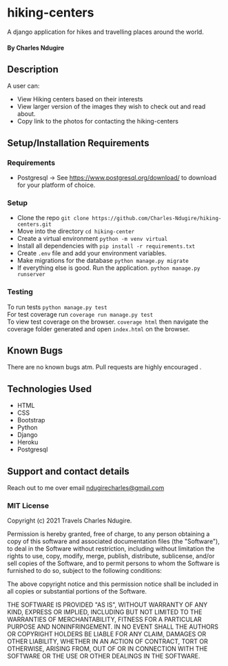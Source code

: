 # hiking-centers


A django application for hikes and travelling places around the world.

#### By **Charles Ndugire**

## Description

A user can:
* View Hiking centers based on their interests
* View larger version of the images they wish to check out and read about.
* Copy link to the photos for contacting the hiking-centers

## Setup/Installation Requirements

### Requirements
* Postgresql -> See https://www.postgresql.org/download/ to download for your platform of choice.

### Setup
* Clone the repo `git clone https://github.com/Charles-Ndugire/hiking-centers.git`
* Move into the directory `cd hiking-center`
* Create a virtual environment `python -m venv virtual`
* Install all dependencies with `pip install -r requirements.txt`
* Create `.env` file and add your environment variables.
* Make migrations for the database `python manage.py migrate`
* If everything else is good. Run the application. `python manage.py runserver`

### Testing

To run tests `python manage.py test`\
For test coverage run `coverage run manage.py test`\
To view test coverage on the browser. `coverage html` then navigate the coverage folder generated and open `index.html` on the browser.

## Known Bugs

There are no known bugs atm. Pull requests are highly encouraged .
## Technologies Used

* HTML
* CSS
* Bootstrap
* Python
* Django
* Heroku
* Postgresql

## Support and contact details

Reach out to me over email ndugirecharles@gmail.com
### MIT License

Copyright (c) 2021 Travels Charles Ndugire.

Permission is hereby granted, free of charge, to any person obtaining a copy
of this software and associated documentation files (the "Software"), to deal
in the Software without restriction, including without limitation the rights
to use, copy, modify, merge, publish, distribute, sublicense, and/or sell
copies of the Software, and to permit persons to whom the Software is
furnished to do so, subject to the following conditions:

The above copyright notice and this permission notice shall be included in all
copies or substantial portions of the Software.

THE SOFTWARE IS PROVIDED "AS IS", WITHOUT WARRANTY OF ANY KIND, EXPRESS OR
IMPLIED, INCLUDING BUT NOT LIMITED TO THE WARRANTIES OF MERCHANTABILITY,
FITNESS FOR A PARTICULAR PURPOSE AND NONINFRINGEMENT. IN NO EVENT SHALL THE
AUTHORS OR COPYRIGHT HOLDERS BE LIABLE FOR ANY CLAIM, DAMAGES OR OTHER
LIABILITY, WHETHER IN AN ACTION OF CONTRACT, TORT OR OTHERWISE, ARISING FROM,
OUT OF OR IN CONNECTION WITH THE SOFTWARE OR THE USE OR OTHER DEALINGS IN THE
SOFTWARE.
